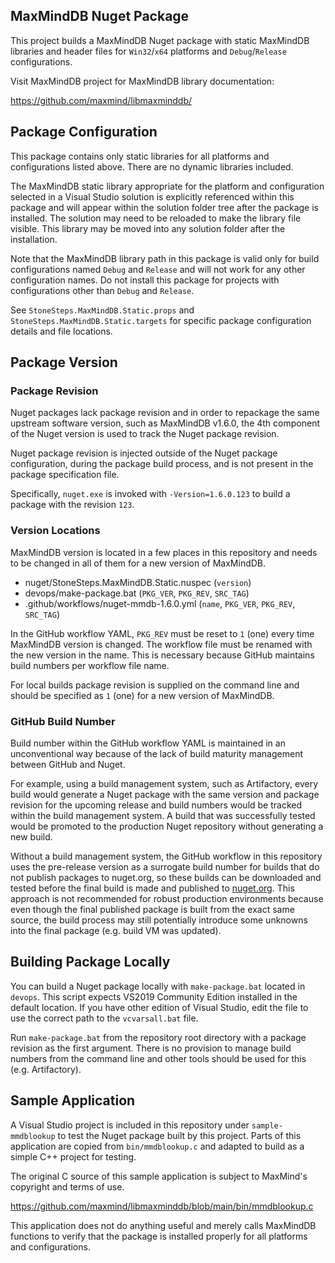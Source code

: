## MaxMindDB Nuget Package

This project builds a MaxMindDB Nuget package with static MaxMindDB
libraries and header files  for `Win32`/`x64` platforms and
`Debug`/`Release` configurations.

Visit MaxMindDB project for MaxMindDB library documentation:

https://github.com/maxmind/libmaxminddb/

## Package Configuration

This package contains only static libraries for all platforms
and configurations listed above. There are no dynamic libraries
included.

The MaxMindDB static library appropriate for the platform and
configuration selected in a Visual Studio solution is explicitly
referenced within this package and will appear within the solution
folder tree after the package is installed. The solution may need
to be reloaded to make the library file visible. This library may
be moved into any solution folder after the installation.

Note that the MaxMindDB library path in this package is valid only
for build configurations named `Debug` and `Release` and will not
work for any other configuration names. Do not install this package
for projects with configurations other than `Debug` and `Release`.

See `StoneSteps.MaxMindDB.Static.props` and `StoneSteps.MaxMindDB.Static.targets`
for specific package configuration details and file locations.

## Package Version

### Package Revision

Nuget packages lack package revision and in order to repackage
the same upstream software version, such as MaxMindDB v1.6.0, the
4th component of the Nuget version is used to track the Nuget
package revision.

Nuget package revision is injected outside of the Nuget package
configuration, during the package build process, and is not present
in the package specification file.

Specifically, `nuget.exe` is invoked with `-Version=1.6.0.123` to
build a package with the revision `123`.

### Version Locations

MaxMindDB version is located in a few places in this repository and
needs to be changed in all of them for a new version of MaxMindDB.

  * nuget/StoneSteps.MaxMindDB.Static.nuspec (`version`)
  * devops/make-package.bat (`PKG_VER`, `PKG_REV`, `SRC_TAG`)
  * .github/workflows/nuget-mmdb-1.6.0.yml (`name`, `PKG_VER`,
    `PKG_REV`, `SRC_TAG`)

In the GitHub workflow YAML, `PKG_REV` must be reset to `1` (one)
every time MaxMindDB version is changed. The workflow file must
be renamed with the new version in the name. This is necessary
because GitHub maintains build numbers per workflow file name.

For local builds package revision is supplied on the command line
and should be specified as `1` (one) for a new version of MaxMindDB.

### GitHub Build Number

Build number within the GitHub workflow YAML is maintained in an
unconventional way because of the lack of build maturity management
between GitHub and Nuget.

For example, using a build management system, such as Artifactory,
every build would generate a Nuget package with the same version
and package revision for the upcoming release and build numbers
would be tracked within the build management system. A build that
was successfully tested would be promoted to the production Nuget
repository without generating a new build.

Without a build management system, the GitHub workflow in this
repository uses the pre-release version as a surrogate build
number for builds that do not publish packages to nuget.org, so
these builds can be downloaded and tested before the final build
is made and published to [nuget.org][]. This approach is not
recommended for robust production environments because even
though the final published package is built from the exact same
source, the build process may still potentially introduce some
unknowns into the final package (e.g. build VM was updated).

## Building Package Locally

You can build a Nuget package locally with `make-package.bat`
located in `devops`. This script expects VS2019 Community Edition
installed in the default location. If you have other edition of
Visual Studio, edit the file to use the correct path to the
`vcvarsall.bat` file.

Run `make-package.bat` from the repository root directory with
a package revision as the first argument. There is no provision
to manage build numbers from the command line and other tools
should be used for this (e.g. Artifactory).

## Sample Application

A Visual Studio project is included in this repository under
`sample-mmdblookup` to test the Nuget package built by this project.
Parts of this application are copied from `bin/mmdblookup.c` and
adapted to build as a simple C++ project for testing.

The original C source of this sample application is subject to
MaxMind's copyright and terms of use.

https://github.com/maxmind/libmaxminddb/blob/main/bin/mmdblookup.c

This application does not do anything useful and merely calls
MaxMindDB functions to verify that the package is installed
properly for all platforms and configurations.

[nuget.org]: https://www.nuget.org/packages/StoneSteps.MaxMindDB.Static/
